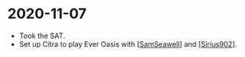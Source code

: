 # 2020-11-07

- Took the SAT.
- Set up Citra to play Ever Oasis with [[SamSeawell]] and [[Sirius902]].

[//begin]: # "Autogenerated link references for markdown compatibility"
[SamSeawell]: ..\samseawell "SamSeawell"
[Sirius902]: ..\sirius902 "Sirius902"
[//end]: # "Autogenerated link references"
